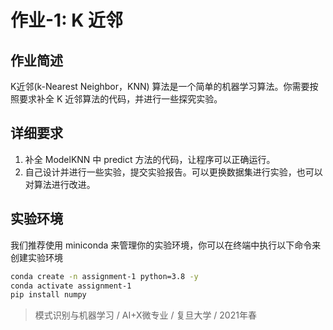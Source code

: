 # 作业-1: K 近邻

## 作业简述

K近邻(k-Nearest Neighbor，KNN) 算法是一个简单的机器学习算法。你需要按照要求补全 K 近邻算法的代码，并进行一些探究实验。

## 详细要求

1. 补全 ModelKNN 中 predict 方法的代码，让程序可以正确运行。
2. 自己设计并进行一些实验，提交实验报告。可以更换数据集进行实验，也可以对算法进行改进。

## 实验环境

我们推荐使用 miniconda 来管理你的实验环境，你可以在终端中执行以下命令来创建实验环境

```bash
conda create -n assignment-1 python=3.8 -y
conda activate assignment-1
pip install numpy
```

> 模式识别与机器学习 / AI+X微专业 / 复旦大学 / 2021年春
